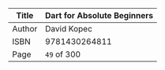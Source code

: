 Title  | Dart for Absolute Beginners
-------|-------------------
Author | David Kopec
ISBN   | 9781430264811
Page   | `49` of 300
